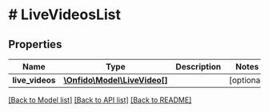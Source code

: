 # # LiveVideosList

## Properties

Name | Type | Description | Notes
------------ | ------------- | ------------- | -------------
**live_videos** | [**\Onfido\Model\LiveVideo[]**](LiveVideo.md) |  | [optional]

[[Back to Model list]](../../README.md#models) [[Back to API list]](../../README.md#endpoints) [[Back to README]](../../README.md)
